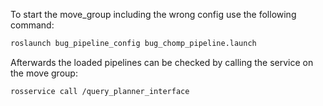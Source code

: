 To start the move_group including the wrong config use the following command:
~~~bash
roslaunch bug_pipeline_config bug_chomp_pipeline.launch
~~~

Afterwards the loaded pipelines can be checked by calling the service on the move group:
~~~bash
rosservice call /query_planner_interface
~~~